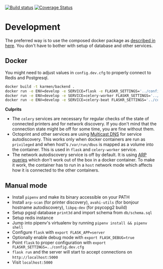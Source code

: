 [![Build status](https://api.travis-ci.com/fragaria/karmen.svg?branch=master)](https://travis-ci.com/fragaria/karmen)
[![Coverage Status](https://coveralls.io/repos/github/fragaria/karmen/badge.svg?branch=master)](https://coveralls.io/github/fragaria/karmen?branch=master)

# Development

The preferred way is to use the composed docker package as [described in here](https://github.com/fragaria/karmen/blob/master/README.md).
You don't have to bother with setup of database and other services.

## Docker

You might need to adjust values in `config.dev.cfg` to properly connect to Redis and Postgresql.

```sh
docker build -t karmen/backend .
docker run -e ENV=develop -e SERVICE=flask -e FLASKR_SETTINGS='../config.dev.cfg' -p5000:8080 karmen/backend
docker run -e ENV=develop -e SERVICE=celery-worker FLASKR_SETTINGS='../config.dev.cfg' karmen/backend
docker run -e ENV=develop -e SERVICE=celery-beat FLASKR_SETTINGS='../config.dev.cfg' karmen/backend
```

**Culprits**

- The `celery` services are necessary for regular checks of the state of connected printers and for network discovery.
If you don't mind that the connection state might be off for some time, you are fine without them.
- Octoprint and other services are using [Multicast DNS](https://en.wikipedia.org/wiki/Multicast_DNS) for
service autodiscovery. This works only when docker containers are run as `privileged` and when host's `/var/run/dbus`
is mapped as a volume into the container. This is used in `flask` and `celery-worker` service.
- The network autodiscovery service is off by default. It is using [ARP queries](https://en.wikipedia.org/wiki/Address_Resolution_Protocol)
which don't work out of the box in a docker container. To make it work, the container has to run in a `host` network mode
which affects how it is connected to the other containers.

## Manual mode

- Install `pipenv` and make its binary accessible on your PATH
- Install `arp-scan` (for printer discovery), `avahi-utils` (for bonjour hostname autodiscovery), `libpq-dev` (for psycopg2 build)
- Setup pgsql database `print3d` and import schema from `db/schema.sql`
- Setup redis instance
- Jump into pipenv's virtualenv by running `pipenv install && pipenv shell`
- Configure `flask` with `export FLASK_APP=server`
- Optionally enable debug mode with `export FLASK_DEBUG=true`
- Point `flask` to proper configuration with `export FLASKR_SETTINGS=../config.dev.cfg`
- `flask run` and the server will start to accept connections on `http://localhost:5000`
- Visit `localhost:5000`
